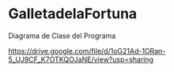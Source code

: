 # GalletadelaFortuna

Diagrama de Clase del Programa

https://drive.google.com/file/d/1oG21Ad-1ORan-5_UJ9CF_K7OTKQOJaNE/view?usp=sharing

